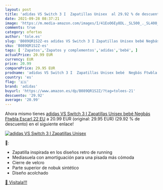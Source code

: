 ```yaml
---
layout: post
title: 'adidas VS Switch 3 I  Zapatillas Unisex  al 29.92 % de descuento'
date: 2021-09-28 08:37:21
image: 'https://m.media-amazon.com/images/I/41EoO6Ey8DL._SL500_._SL400_.jpg'
comments: true
category: ofertas
author: 'tole.es'
slug: 'B089QR1S2Z-es adidas VS Switch 3 I Zapatillas Unisex bebé Negbás Ftwbla...'
sku: 'B089QR1S2Z-es'
tags: [ 'Zapatos','Zapatos y complementos','adidas','bebé', ]
actualPrice: 20.99 EUR
currency: EUR
price: 20.99
comparePrice: 29.95 EUR
prodname: 'adidas VS Switch 3 I  Zapatillas Unisex bebé  Negbás Ftwbla Escarl  22 EU'
country: 'es'
flag: '🇪🇸'
brand: 'adidas'
buyurl: 'https://www.amazon.es/dp/B089QR1S2Z/?tag=tolees-21'
descuento: '29.92'
average: '20.99'
---
```


Ahora mismo tienes [adidas VS Switch 3 I  Zapatillas Unisex bebé  Negbás Ftwbla Escarl  22 EU](https://www.amazon.es/dp/B089QR1S2Z/?tag=tolees-21) a 20.99 EUR (original: 29.95 EUR) (29.92 %  de descuento) en el siguiente enlace!

[![adidas VS Switch 3 I  Zapatillas Unisex ](https://m.media-amazon.com/images/I/41EoO6Ey8DL._SL500_._SL400_.jpg)](https://www.amazon.es/dp/B089QR1S2Z/?tag=tolees-21)

🔎:

- Zapatilla inspirada en los diseños retro de running
- Mediasuela con amortiguación para una pisada más cómoda
- Cierre de velcro
- Parte superior de nobuk sintético
- Diseño acolchado

[🛒 Visítala!!!](https://www.amazon.es/dp/B089QR1S2Z/?tag=tolees-21)
